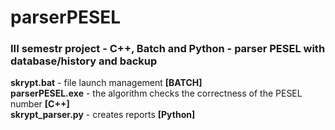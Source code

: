 # parserPESEL
### III semestr project - C++, Batch and Python - parser PESEL with database/history and backup
**skrypt.bat** - file launch management											**[BATCH]** <br />
**parserPESEL.exe** - the algorithm checks the correctness of the PESEL number 	**[C++]** <br />
**skrypt_parser.py** - creates reports											**[Python]** <br />
